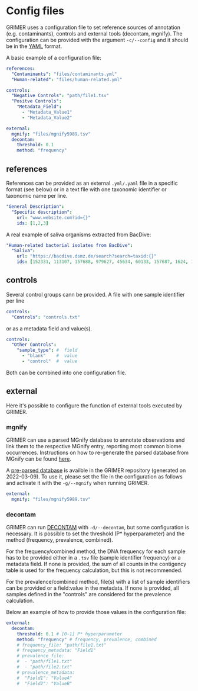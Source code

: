 # Config files

GRIMER uses a configuration file to set reference sources of annotation (e.g. contaminants), controls and external tools (decontam, mgnify). The configuration can be provided with the argument `-c/--config` and it should be in the [YAML](https://yaml.org/) format.

A basic example of a configuration file:

```yaml
references:
  "Contaminants": "files/contaminants.yml"
  "Human-related": "files/human-related.yml" 

controls:
  "Negative Controls": "path/file1.tsv"
  "Positve Controls": 
    "Metadata_Field": 
      - "Metadata_Value1"
      - "Metadata_Value2"

external:
  mgnify: "files/mgnify5989.tsv"
  decontam:
    threshold: 0.1
    method: "frequency"
```

## references

References can be provided as an external `.yml/.yaml` file in a specific format (see below) or in a text file with one taxonomic identifier or taxonomic name per line.

```yaml
"General Description":
  "Specific description":
    url: "www.website.com?id={}" 
    ids: [1,2,3]
```

A real example of saliva organisms extracted from BacDive:

```yaml
"Human-related bacterial isolates from BacDive":
  "Saliva":
    url: "https://bacdive.dsmz.de/search?search=taxid:{}"
    ids: [152331, 113107, 157688, 979627, 45634, 60133, 157687, 1624, 1583331, 1632, 249188]
```

## controls

Several control groups cann be provided. A file with one sample identifier per line

```yaml
controls:
  "Controls": "controls.txt"
```

or as a metadata field and value(s). 

```yaml
controls:
  "Other Controls": 
    "sample_type": #  field
      - "blank"    #  value
      - "control"  #  value
```

Both can be combined into one configuration file.

## external

Here it's possible to configure the function of external tools executed by GRIMER.

### mgnify

GRIMER can use a parsed MGnify database to annotate observations and link them to the respective MGnify entry, reporting most common biome occurrences. Instructions on how to re-generate the parsed database from MGnify can be found [here](https://github.com/pirovc/grimer/tree/main/files#mgnify).

A [pre-parsed database](https://raw.githubusercontent.com/pirovc/grimer/main/files/mgnify5989.tsv) is availble in the GRIMER repository (generated on 2022-03-09). To use it, please set the file in the configuration as follows and activate it with the `-g/--mgnify` when running GRIMER.

```yaml
external:
  mgnify: "files/mgnify5989.tsv"
```

### decontam

GRIMER can run [DECONTAM](https://benjjneb.github.io/decontam/) with `-d/--decontam`, but some configuration is necessary. It is possible to set the threshold (P* hyperparameter) and the method (frequency, prevalence, combined).

For the frequency/combined method, the DNA frequency for each sample has to be provided either in a `.tsv` file (sample identifier <tab> frequency) or a metadata field. If none is provided, the sum of all counts in the contigency table is used for the frequency calculation, but this is not recommended.

For the prevalence/combined method, file(s) with a list of sample identifiers can be provided or a field:value in the metadata. If none is provided, all samples defined in the "controls" are considered for the prevalence calculation.

Below an example of how to provide those values in the configuration file:

```yaml
external:
  decontam:
    threshold: 0.1 # [0-1] P* hyperparameter
    method: "frequency" # frequency, prevalence, combined
    # frequency_file: "path/file1.txt"
    # frequency_metadata: "Field1"
    # prevalence_file: 
    #  - "path/file1.txt"
    #  - "path/file2.txt"
    # prevalence_metadata: 
    #  "Field1": "ValueA"
    #  "Field2": "ValueB"
```